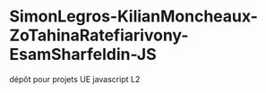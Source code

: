 # SimonLegros-KilianMoncheaux-ZoTahinaRatefiarivony-EsamSharfeldin-JS

dépôt pour projets UE javascript L2